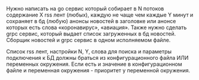 
Нужно написать на go сервис который собирает в N потоков содержание X rss лент (любых),
каждую не чаще чем каждые Y минут и сохраняет в бд (любую) анонсы новостей в заголовке
или анонсе которых есть слова «коронавирус», «авиация». Также нужно сделать grpc сервис,
который выдает список загруженных в бд новостей. Сборщик новостей и grpc сервис в одном исполняемом файле.

Список rss лент, настройки N, Y, слова для поиска и параметры подключения к БД должны браться
из конфигурационного файла ИЛИ переменных окружения. Если есть и значение в конфигурационном файле
и переменная окружения - приоритет у переменной окружения.